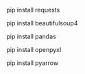 pip install requests

pip install beautifulsoup4

pip install pandas

pip install openpyxl

pip install pyarrow
